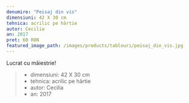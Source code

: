 ```yaml
---
denumire: "Peisaj din vis"
dimensiuni: 42 X 30 cm
tehnica: acrilic pe hârtie
autor: Cecilia
an: 2017
pret: 60 RON
featured_image_path: /images/products/tablouri/peisaj_din_vis.jpg
---
```


Lucrat cu măiestrie!

> - dimensiuni: 42 X 30 cm
> - tehnica: acrilic pe hârtie
> - autor: Cecilia
> - an: 2017
